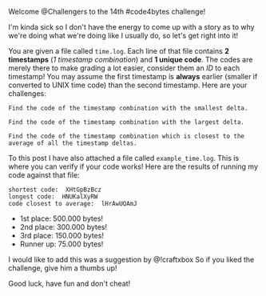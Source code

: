 Welcome @Challengers to the 14th #code4bytes challenge!

I'm kinda sick so I don't have the energy to come up with a story as to why we're doing what we're doing like I usually do, so let's get right into it!

You are given a file called `time.log`. Each line of that file contains **2 timestamps** (*1 timestamp combination*) and **1 unique code**.
The codes are merely there to make grading a lot easier, consider them an *ID* to each timestamp!
You may assume the first timestamp is **always** earlier (smaller if converted to UNIX time code) than the second timestamp.
Here are your challenges:

```
Find the code of the timestamp combination with the smallest delta.
```
```
Find the code of the timestamp combination with the largest delta.
```
```
Find the code of the timestamp combination which is closest to the average of all the timestamp deltas.
```

To this post I have also attached a file called `example_time.log`. This is where you can verify if your code works!
Here are the results of running my code against that file:
```
shortest code:  XHtGpBzBcz
longest code:  HNUKalXyRW
code closest to average:  lHrAwUQAmJ
```

- 1st place: 500.000 bytes!
- 2nd place: 300.000 bytes!
- 3rd place: 150.000 bytes!
- Runner up: 75.000 bytes!

I would like to add this was a suggestion by @!craftxbox
So if you liked the challenge, give him a thumbs up!

Good luck, have fun and don't cheat!
